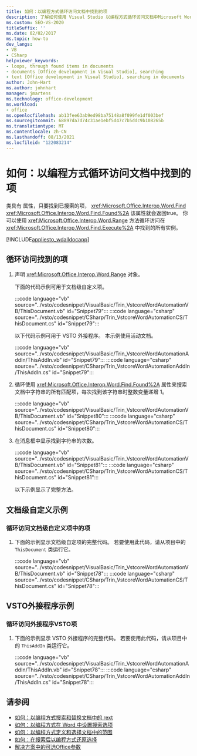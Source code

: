 ```yaml
---
title: 如何：以编程方式循环访问文档中找到的项
description: 了解如何使用 Visual Studio 以编程方式循环访问文档中Microsoft Word项。
ms.custom: SEO-VS-2020
titleSuffix: ''
ms.date: 02/02/2017
ms.topic: how-to
dev_langs:
- VB
- CSharp
helpviewer_keywords:
- loops, through found items in documents
- documents [Office development in Visual Studio], searching
- text [Office development in Visual Studio], searching in documents
author: John-Hart
ms.author: johnhart
manager: jmartens
ms.technology: office-development
ms.workload:
- office
ms.openlocfilehash: ab13fee63ab9ed98ba75148a8f099fe1df003bef
ms.sourcegitcommit: 68897da7d74c31ae1ebf5d47c7b5ddc9b108265b
ms.translationtype: MT
ms.contentlocale: zh-CN
ms.lasthandoff: 08/13/2021
ms.locfileid: "122083214"
---
```

# <a name="how-to-programmatically-loop-through-found-items-in-documents"></a>如何：以编程方式循环访问文档中找到的项
  类具有 属性，只要找到已搜索的项， <xref:Microsoft.Office.Interop.Word.Find> <xref:Microsoft.Office.Interop.Word.Find.Found%2A> 该属性就会返回true。 你可以使用 <xref:Microsoft.Office.Interop.Word.Range> 方法循环访问在 <xref:Microsoft.Office.Interop.Word.Find.Execute%2A> 中找到的所有实例。

 [!INCLUDE[appliesto_wdalldocapp](../vsto/includes/appliesto-wdalldocapp-md.md)]

## <a name="to-loop-through-found-items"></a>循环访问找到的项

1. 声明 <xref:Microsoft.Office.Interop.Word.Range> 对象。

    下面的代码示例可用于文档级自定义项。

    :::code language="vb" source="../vsto/codesnippet/VisualBasic/Trin_VstcoreWordAutomationVB/ThisDocument.vb" id="Snippet79":::
    :::code language="csharp" source="../vsto/codesnippet/CSharp/Trin_VstcoreWordAutomationCS/ThisDocument.cs" id="Snippet79":::

    以下代码示例可用于 VSTO 外接程序。 本示例使用活动文档。

    :::code language="vb" source="../vsto/codesnippet/VisualBasic/Trin_VstcoreWordAutomationAddIn/ThisAddIn.vb" id="Snippet79":::
    :::code language="csharp" source="../vsto/codesnippet/CSharp/Trin_VstcoreWordAutomationAddIn/ThisAddIn.cs" id="Snippet79":::

2. 循环使用 <xref:Microsoft.Office.Interop.Word.Find.Found%2A> 属性来搜索文档中字符串的所有匹配项，每次找到该字符串时整数变量递增 1。

    :::code language="vb" source="../vsto/codesnippet/VisualBasic/Trin_VstcoreWordAutomationVB/ThisDocument.vb" id="Snippet80":::
    :::code language="csharp" source="../vsto/codesnippet/CSharp/Trin_VstcoreWordAutomationCS/ThisDocument.cs" id="Snippet80":::

3. 在消息框中显示找到字符串的次数。

    :::code language="vb" source="../vsto/codesnippet/VisualBasic/Trin_VstcoreWordAutomationVB/ThisDocument.vb" id="Snippet81":::
    :::code language="csharp" source="../vsto/codesnippet/CSharp/Trin_VstcoreWordAutomationCS/ThisDocument.cs" id="Snippet81":::

   以下示例显示了完整方法。

## <a name="document-level-customization-example"></a>文档级自定义示例

### <a name="to-loop-through-items-in-a-document-level-customization"></a>循环访问文档级自定义项中的项

1. 下面的示例显示文档级自定项的完整代码。 若要使用此代码，请从项目中的 `ThisDocument` 类运行它。

     :::code language="vb" source="../vsto/codesnippet/VisualBasic/Trin_VstcoreWordAutomationVB/ThisDocument.vb" id="Snippet78":::
     :::code language="csharp" source="../vsto/codesnippet/CSharp/Trin_VstcoreWordAutomationCS/ThisDocument.cs" id="Snippet78":::

## <a name="vsto-add-in-example"></a>VSTO外接程序示例

### <a name="to-loop-through-items-in-a-vsto-add-in"></a>循环访问外接程序VSTO项

1. 下面的示例显示 VSTO 外接程序的完整代码。 若要使用此代码，请从项目中的 `ThisAddIn` 类运行它。

     :::code language="vb" source="../vsto/codesnippet/VisualBasic/Trin_VstcoreWordAutomationAddIn/ThisAddIn.vb" id="Snippet78":::
     :::code language="csharp" source="../vsto/codesnippet/CSharp/Trin_VstcoreWordAutomationAddIn/ThisAddIn.cs" id="Snippet78":::

## <a name="see-also"></a>请参阅
- [如何：以编程方式搜索和替换文档中的 rext](../vsto/how-to-programmatically-search-for-and-replace-text-in-documents.md)
- [如何：以编程方式在 Word 中设置搜索选项](../vsto/how-to-programmatically-set-search-options-in-word.md)
- [如何：以编程方式定义和选择文档中的范围](../vsto/how-to-programmatically-define-and-select-ranges-in-documents.md)
- [如何：在搜索后以编程方式还原选择](../vsto/how-to-programmatically-restore-selections-after-searches.md)
- [解决方案中的可选Office参数](../vsto/optional-parameters-in-office-solutions.md)
